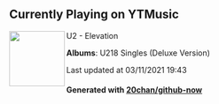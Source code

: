 ## Currently Playing on YTMusic

[<img align="left" width="100" src="https://lh3.googleusercontent.com/dZQmr_haIHqCRrDI_l-UYYCGrNvv9Zi55fJ18wkVbu2WDP4P0gntGPn48gqdH2YniKojau2WiiDHgY2P">](https://music.youtube.com/watch?v=15x8znT7bgs)

U2 - Elevation

**Albums**: U218 Singles (Deluxe Version)

Last updated at 03/11/2021 19:43

#### Generated with [20chan/github-now](https://github.com/20chan/github-now)


<!--
**20chan/20chan** is a ✨ _special_ ✨ repository because its `README.md` (this file) appears on your GitHub profile.

Here are some ideas to get you started:

- 🔭 I’m currently working on ...
- 🌱 I’m currently learning ...
- 👯 I’m looking to collaborate on ...
- 🤔 I’m looking for help with ...
- 💬 Ask me about ...
- 📫 How to reach me: ...
- 😄 Pronouns: ...
- ⚡ Fun fact: ...
-->
